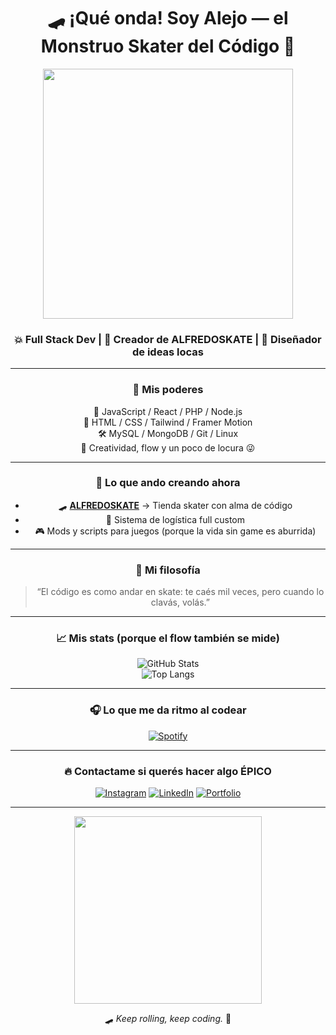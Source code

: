 
<!-- ✨ PROFILE README ✨ -->
<div align="center">

# 🛹 **¡Qué onda! Soy Alejo — el Monstruo Skater del Código 🤘**

<img src="https://media.giphy.com/media/26u4lOMA8JKSnL9Uk/giphy.gif" width="400"/>

### 💥 Full Stack Dev | 🧠 Creador de ALFREDOSKATE | 🎨 Diseñador de ideas locas

---

### 🚀 **Mis poderes**
🧩 JavaScript / React / PHP / Node.js  
🎨 HTML / CSS / Tailwind / Framer Motion  
🛠️ MySQL / MongoDB / Git / Linux  
🧠 Creatividad, flow y un poco de locura 😜

---

### 💾 **Lo que ando creando ahora**
- 🛹 **[ALFREDOSKATE](https://github.com/tuusuario/ALFREDOSKATE)** → Tienda skater con alma de código  
- 💼 Sistema de logística full custom  
- 🎮 Mods y scripts para juegos (porque la vida sin game es aburrida)

---

### 🧠 **Mi filosofía**
> “El código es como andar en skate: te caés mil veces, pero cuando lo clavás, volás.”

---

### 📈 **Mis stats (porque el flow también se mide)**  
![GitHub Stats](https://github-readme-stats.vercel.app/api?username=tuusuario&show_icons=true&theme=radical)  
![Top Langs](https://github-readme-stats.vercel.app/api/top-langs/?username=tuusuario&layout=compact&theme=radical)

---

### 🎧 **Lo que me da ritmo al codear**
[![Spotify](https://novatorem.vercel.app/api/spotify)](https://open.spotify.com/user/tuusuario)

---

### 🔥 **Contactame si querés hacer algo ÉPICO**
[![Instagram](https://img.shields.io/badge/-@tuinsta-E4405F?style=for-the-badge&logo=instagram&logoColor=white)](https://instagram.com/tuinsta)
[![LinkedIn](https://img.shields.io/badge/-LinkedIn-blue?style=for-the-badge&logo=linkedin&logoColor=white)](https://linkedin.com/in/tulinkedin)
[![Portfolio](https://img.shields.io/badge/🌐-Portfolio-black?style=for-the-badge)](https://tuweb.com)

---

<img src="https://media.giphy.com/media/3o6Zt481isNVuQI1l6/giphy.gif" width="300"/>

🛹 *Keep rolling, keep coding.* 🤙  
</div>
